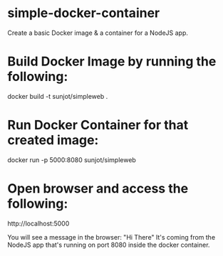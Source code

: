 # simple-docker-container
Create a basic Docker image &amp; a container for a NodeJS app.

# Build Docker Image by running the following:
docker build -t sunjot/simpleweb .

# Run Docker Container for that created image:
docker run -p 5000:8080 sunjot/simpleweb

# Open browser and access the following:
http://localhost:5000

You will see a message in the browser: "Hi There"
It's coming from the NodeJS app that's running on port 8080 inside the docker container.
